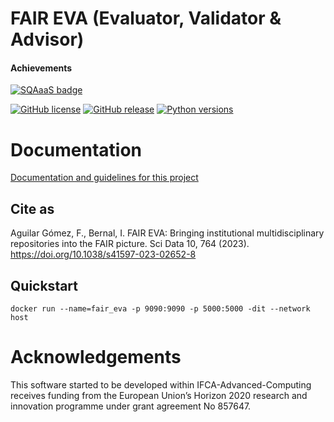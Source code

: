 # FAIR EVA (Evaluator, Validator & Advisor)

#### Achievements
[![SQAaaS badge](https://github.com/IFCA-Advanced-Computing/SQAaaS/blob/master/badges/badges_120x93/badge_software_silver.png)](https://eu.badgr.com/public/assertions/VZzcTl6WTo-6r6yCKUFGpA "SQAaaS silver badge achieved")

[![GitHub license](https://img.shields.io/github/license/indigo-dc/DEEPaaS.svg)](https://github.com/IFCA-Advanced-Computing/FAIR_eva/blob/main/LICENSE)
[![GitHub release](https://img.shields.io/github/release/indigo-dc/DEEPaaS.svg)](https://github.com/IFCA-Advanced-Computing/FAIR_eva/releases)
[![Python versions](https://img.shields.io/pypi/pyversions/deepaas.svg)](https://pypi.python.org/pypi/deepaas)


# Documentation

[Documentation and guidelines for this project](docs/index.md)

## Cite as
Aguilar Gómez, F., Bernal, I. FAIR EVA: Bringing institutional multidisciplinary repositories into the FAIR picture. Sci Data 10, 764 (2023). https://doi.org/10.1038/s41597-023-02652-8

## Quickstart

```
docker run --name=fair_eva -p 9090:9090 -p 5000:5000 -dit --network host
```

# Acknowledgements

This software started to be developed within IFCA-Advanced-Computing receives
funding from the European Union’s Horizon 2020 research and
innovation programme under grant agreement No 857647.
